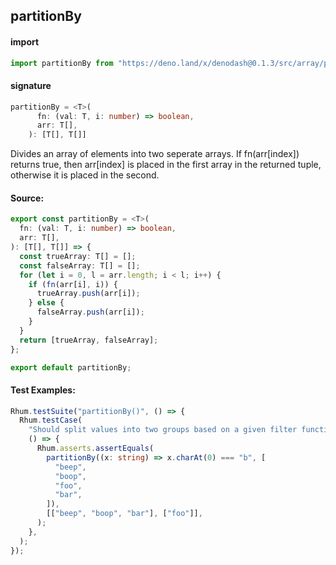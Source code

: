 ## partitionBy

#### import

```typescript
import partitionBy from "https://deno.land/x/denodash@0.1.3/src/array/partitionBy.ts";
```

#### signature

```typescript
partitionBy = <T>(
      fn: (val: T, i: number) => boolean,
      arr: T[],
    ): [T[], T[]]
```

Divides an array of elements into two seperate arrays. If fn(arr[index]) returns
true, then arr[index] is placed in the first array in the returned tuple,
otherwise it is placed in the second.

#### Source:

```typescript
export const partitionBy = <T>(
  fn: (val: T, i: number) => boolean,
  arr: T[],
): [T[], T[]] => {
  const trueArray: T[] = [];
  const falseArray: T[] = [];
  for (let i = 0, l = arr.length; i < l; i++) {
    if (fn(arr[i], i)) {
      trueArray.push(arr[i]);
    } else {
      falseArray.push(arr[i]);
    }
  }
  return [trueArray, falseArray];
};

export default partitionBy;
```

#### Test Examples:

```typescript
Rhum.testSuite("partitionBy()", () => {
  Rhum.testCase(
    "Should split values into two groups based on a given filter function",
    () => {
      Rhum.asserts.assertEquals(
        partitionBy((x: string) => x.charAt(0) === "b", [
          "beep",
          "boop",
          "foo",
          "bar",
        ]),
        [["beep", "boop", "bar"], ["foo"]],
      );
    },
  );
});
```
